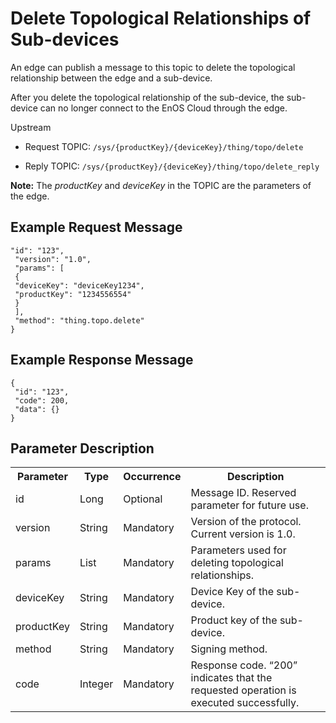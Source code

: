 # Delete Topological Relationships of Sub-devices

An edge can publish a message to this topic to delete the topological relationship between the edge and a sub-device.

After you delete the topological relationship of the sub-device, the sub-device can no longer connect to the EnOS Cloud through the edge.

Upstream
- Request TOPIC: `/sys/{productKey}/{deviceKey}/thing/topo/delete`

- Reply TOPIC: `/sys/{productKey}/{deviceKey}/thing/topo/delete_reply`

**Note:** The *productKey* and *deviceKey* in the TOPIC are the parameters of the edge.

## Example Request Message

```
"id": "123",
 "version": "1.0",
 "params": [
 {
 "deviceKey": "deviceKey1234",
 "productKey": "1234556554"
 }
 ],
 "method": "thing.topo.delete"
}

```

## Example Response Message

```
{
 "id": "123",
 "code": 200,
 "data": {}
}

```

## Parameter Description

<table>
  <tr>
    <th>Parameter</th>
    <th>Type</th>
    <th>Occurrence</th>
    <th>Description</th>
  </tr>
  <tr>
    <td>id</td>
    <td>Long</td>
    <td>Optional</td>
    <td>Message ID. Reserved parameter for future use.</td>
  </tr>
  <tr>
    <td>version</td>
    <td>String</td>
    <td>Mandatory</td>
    <td>Version of the protocol. Current version is 1.0.</td>
  </tr>
  <tr>
    <td>params</td>
    <td>List</td>
    <td>Mandatory</td>
    <td>Parameters used for deleting topological relationships.</td>
  </tr>
  <tr>
    <td>deviceKey</td>
    <td>String</td>
    <td>Mandatory</td>
    <td>Device Key of the sub-device.</td>
  </tr>
  <tr>
    <td>productKey</td>
    <td>String</td>
    <td>Mandatory</td>
    <td>Product key of the sub-device.</td>
  </tr>
  <tr>
    <td>method</td>
    <td>String</td>
    <td>Mandatory</td>
    <td>Signing method. </td>
  </tr>

  <tr>
    <td>code</td>
    <td>Integer</td>
    <td>Mandatory</td>
    <td>Response code. &ldquo;200&rdquo; indicates that the requested operation is executed successfully.</td>
  </tr>
</table>
